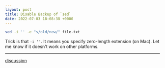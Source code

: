 ```yaml
---
layout: post
title: Disable Backup of `sed`
date: 2022-07-03 18:08:38 +0000
---
```


```bash
sed -i '' -e "s/old/new/" file.txt
```

Trick is that `-i ''`. It means you specify zero-length extension (on Mac).
Let me know if it doesn't work on other platforms.

---
[discussion](https://github.com/junkpiano/til/issues/16)
